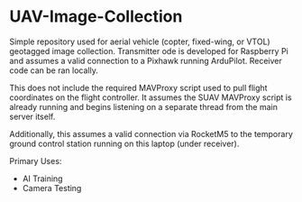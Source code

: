# UAV-Image-Collection

Simple repository used for aerial vehicle (copter, fixed-wing, or VTOL) geotagged image collection. Transmitter ode is developed for Raspberry Pi and assumes a valid connection to a Pixhawk running ArduPilot. Receiver code can be ran locally.

This does not include the required MAVProxy script used to pull flight coordinates on the flight controller. It assumes the SUAV MAVProxy script is already running and begins listening on a separate thread from the main server itself.

Additionally, this assumes a valid connection via RocketM5 to the temporary ground control station running on this laptop (under receiver).

Primary Uses:
- AI Training
- Camera Testing